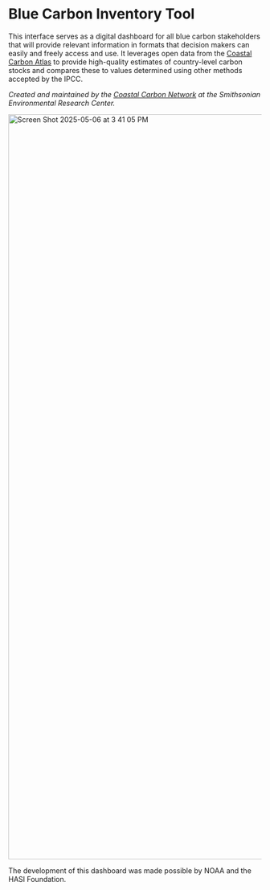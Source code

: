 # Blue Carbon Inventory Tool

This interface serves as a digital dashboard for all blue carbon stakeholders that will provide relevant information in formats that decision makers can easily and freely access and use. It leverages open data from the [Coastal Carbon Atlas](https://shiny.si.edu/coastal_carbon_atlas/) to provide high-quality estimates of country-level carbon stocks and compares these to values determined using other methods accepted by the IPCC.

_Created and maintained by the [Coastal Carbon Network](https://serc.si.edu/coastalcarbon) at the Smithsonian Environmental Research Center._

<img width="1484" alt="Screen Shot 2025-05-06 at 3 41 05 PM" src="https://github.com/user-attachments/assets/bbe859bd-5bd8-4f10-b54e-ca89594d3ce6" />

The development of this dashboard was made possible by NOAA and the HASI Foundation.
